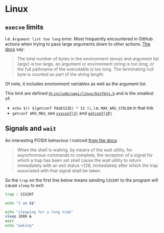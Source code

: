 # Linux

## `execve` limits

I.e. `Argument list too long` error. Most frequently encountered in GitHub
actions when trying to pass large arguments down to other actions. [The
docs](https://man.archlinux.org/man/execve.2.en#E2BIG) say:

> The total number of bytes in the environment (envp) and argument list (argv)
> is too large, an argument or environment string is too long, or the full
> pathname of the executable is too long. The terminating null byte is counted
> as part of the string length.

Of note, it includes *environment variables* as well as the argument list.

This limit are defined [in
`include/uapi/linux/binfmts.h`](https://git.kernel.org/pub/scm/linux/kernel/git/torvalds/linux.git/tree/include/uapi/linux/binfmts.h?id=861c0981648f5b64c86fd028ee622096eb7af05a)
and is the smallest of:

  - `echo $(( $(getconf PAGESIZE) * 32 ))`, i.e. `MAX_ARG_STRLEN` in that link
  - `getconf ARG_MAX`, see
    [`sysconf(3)`](https://man.archlinux.org/man/sysconf.3.en) and
    [`getconf(1P)`](https://man.archlinux.org/man/getconf.1p.en)

## Signals and `wait`

An interesting POSIX behaviour I noticed [from the
docs](https://pubs.opengroup.org/onlinepubs/9699919799/utilities/V3_chap02.html#tag_18_11):

> When the shell is waiting, by means of the wait utility, for asynchronous
> commands to complete, the reception of a signal for which a trap has been set
> shall cause the wait utility to return immediately with an exit status \>128,
> immediately after which the trap associated with that signal shall be taken.

So the `trap` on the first line below means sending `SIGINT` to the program will
cause `sleep` to exit:

``` sh
trap : SIGINT

echo "I am $$"

echo "sleeping for a long time"
sleep 1000 &
wait
echo "waking"
```
